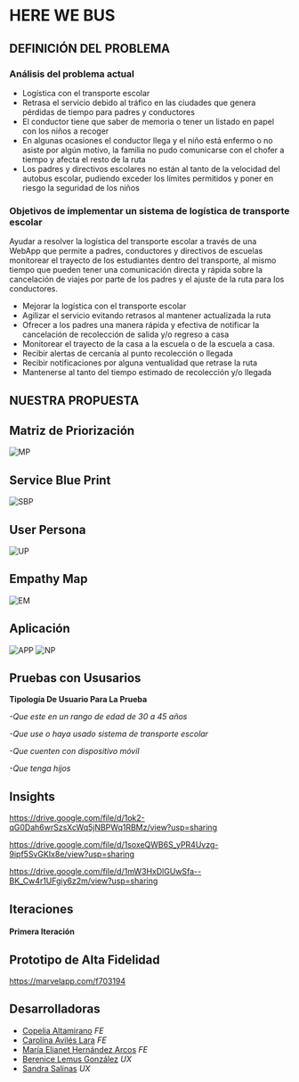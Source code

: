 # HERE WE BUS

## DEFINICIÓN DEL PROBLEMA

### Análisis del problema actual
* Logística con el transporte escolar
* Retrasa el servicio debido al tráfico en las ciudades que genera pérdidas de tiempo para padres y conductores
* El conductor tiene que saber de memoria o tener un listado en papel con los niños a recoger
* En algunas ocasiones el conductor llega y el niño está enfermo o no asiste por algún motivo, la familia no pudo comunicarse con el chofer a tiempo y afecta el resto de la ruta
* Los padres y directivos escolares no están al tanto de la velocidad del autobus escolar, pudiendo exceder los límites permitidos y poner en riesgo la seguridad de los niños

### Objetivos de implementar un sistema de logística de transporte escolar

Ayudar a resolver la logística del transporte escolar a través de una WebApp que permite a padres, conductores y directivos de escuelas monitorear el trayecto de los estudiantes dentro del transporte, al mismo tiempo que pueden tener una comunicación directa y rápida sobre la cancelación de viajes por parte de los padres y el ajuste de la ruta para los conductores.


* Mejorar la logística con el transporte escolar
* Agilizar el servicio evitando retrasos al mantener actualizada la ruta
* Ofrecer a los padres una manera rápida y efectiva de notificar la cancelación de recolección de salida  y/o regreso a casa
* Monitorear el trayecto de la casa a la escuela o de la escuela a casa.
* Recibir alertas de cercanía al punto recolección o llegada
* Recibir notificaciones por alguna ventualidad que retrase la ruta
* Mantenerse al tanto del tiempo estimado de recolección y/o llegada  

## NUESTRA PROPUESTA

## Matriz de Priorización
![MP](https://i.imgur.com/N2Hpr66.jpg)

## Service Blue Print
![SBP](https://i.imgur.com/X41Ntlq.jpg)

## User Persona
![UP](https://i.imgur.com/XUKvnPp.jpg)

## Empathy Map

![EM](https://i.imgur.com/sJEQweW.png)

## Aplicación
![APP](https://i.imgur.com/8OIbNYK.jpg)
![NP](https://i.imgur.com/IjH0YJL.jpg)

## Pruebas con Ususarios

**Tipología De Usuario Para La Prueba**

*-Que este en un rango de edad de 30 a 45 años*

*-Que use o haya usado sistema de transporte escolar*

*-Que cuenten con dispositivo móvil*

*-Que tenga hijos*

## Insights

https://drive.google.com/file/d/1ok2-qG0Dah6wrSzsXcWq5jNBPWq1RBMz/view?usp=sharing

https://drive.google.com/file/d/1soxeQWB6S_yPR4Uvzg-9ipf5SvGKIx8e/view?usp=sharing

https://drive.google.com/file/d/1mW3HxDlGUwSfa--BK_Cw4r1UFgiy6z2m/view?usp=sharing

## Iteraciones
#### Primera Iteración

## Prototipo de Alta Fidelidad

https://marvelapp.com/f703194

## Desarrolladoras
* [Copelia Altamirano](https://github.com/Copelia) *FE*
* [Carolina Avilés Lara](https://github.com/CarisAvi21) *FE*
* [María Elianet Hernández Arcos](https://github.com/marelywoody) *FE*
* [Berenice Lemus González](https://github.com/BeryNice) *UX*
* [Sandra Salinas](https://github.com/ninagallo) *UX*
